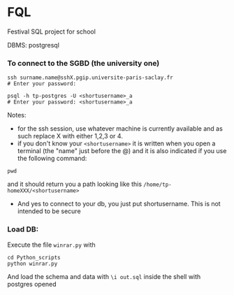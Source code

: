 # FQL
Festival SQL project for school 

DBMS: postgresql

### To connect to the SGBD (the university one)
```shell
ssh surname.name@sshX.pgip.universite-paris-saclay.fr
# Enter your password: 

psql -h tp-postgres -U <shortusername>_a
# Enter your password: <shortusername>_a
```
Notes: 
- for the ssh session, use whatever machine is currently available and as such replace X with either 1,2,3 or 4.
- if you don't know your `<shortusername>` it is written when you open a terminal (the "name" just before the @) and it is also indicated if you use the following command:

```shell
pwd
```
and it should return you a path looking like this `/home/tp-homeXXX/<shortusername>`

- And yes to connect to your db, you just put shortusername. This is not intended to be secure

### Load DB:
Execute the file `winrar.py` with
```shell
cd Python_scripts
python winrar.py
```
And load the schema and data with
`\i out.sql`
inside the shell with postgres opened
